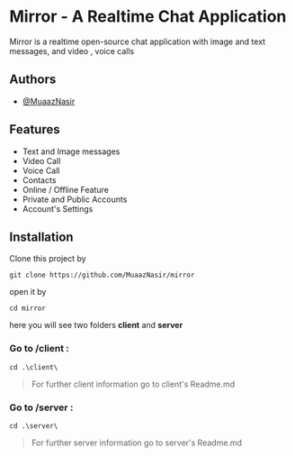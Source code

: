 
# Mirror - A Realtime Chat Application

Mirror is a realtime open-source chat application with image and text messages, and video , voice calls


## Authors

- [@MuaazNasir](https://www.github.com/MuaazNasir)


## Features

- Text and Image messages
- Video Call
- Voice Call
- Contacts
- Online / Offline Feature
- Private and Public Accounts
- Account's Settings


## Installation

Clone this project by 

```
git clone https://github.com/MuaazNasir/mirror
```
open it by 
```
cd mirror
```
here you will see two folders **client** and **server**
  
### Go to /client :
```
cd .\client\
```
> For further client information go to client's Readme.md
  

### Go to /server :
```
cd .\server\
```
> For further server information go to server's Readme.md
